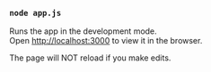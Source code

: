 ### `node app.js`

Runs the app in the development mode.\
Open [http://localhost:3000](http://localhost:3000) to view it in the browser.

The page will NOT reload if you make edits.